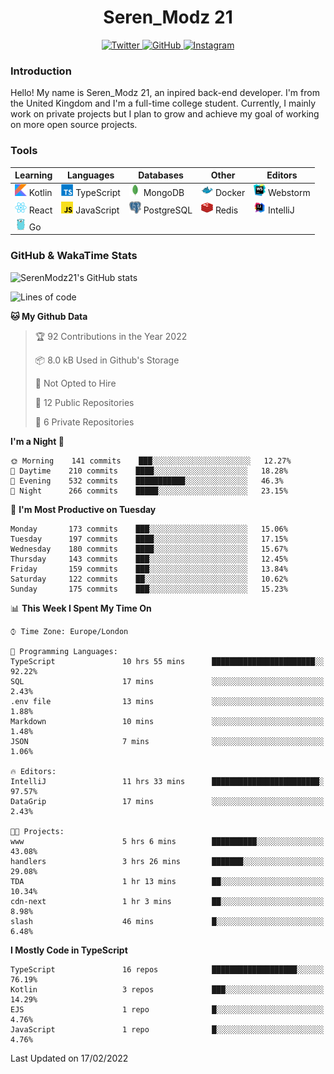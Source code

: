 <div align="center">
  <h1>Seren_Modz 21</h1>
  <a href="https://twitter.com/SerenModz21">
    <img alt="Twitter" src="https://img.shields.io/badge/twitter%20-%231DA1F2.svg?&style=for-the-badge&logo=Twitter&logoColor=white">
  </a>
  <a href="https://github.com/SerenModz21">
    <img alt="GitHub" src="https://img.shields.io/badge/github%20-%23121011.svg?&style=for-the-badge&logo=github&logoColor=white">
  </a>
  <a href="https://www.instagram.com/serenmodz21">
    <img alt="Instagram" src="https://img.shields.io/badge/instagram%20-%23E4405F.svg?&style=for-the-badge&logo=Instagram&logoColor=white">
  </a>
</div>

### Introduction

Hello! My name is Seren_Modz 21, an inpired back-end developer. I'm from the United Kingdom and I'm a full-time college student. Currently, I mainly work on private projects but I plan to grow and achieve my goal of working on more open source projects. 

### Tools

 **Learning**                                        | **Languages**                                               | **Databases**                                               | **Other**                                           | **Editors**                                                  
-----------------------------------------------------|-------------------------------------------------------------|-------------------------------------------------------------|-----------------------------------------------------|--------------------------------------------------------------
 <img width="19px" src="./assets/kotlin.svg"> Kotlin | <img width="19px" src="./assets/typescript.svg"> TypeScript | <img width="19px" src="./assets/mongodb.svg"> MongoDB       | <img width="19px" src="./assets/docker.svg"> Docker | <img width="19px" src="./assets/webstorm.svg"> Webstorm      
 <img width="19px" src="./assets/react.svg"> React   | <img width="19px" src="./assets/javascript.svg"> JavaScript | <img width="19px" src="./assets/postgresql.svg"> PostgreSQL | <img width="19px" src="./assets/redis.svg"> Redis   | <img width="19px" src="./assets/intellij-idea.svg"> IntelliJ
 <img width="19px" src="./assets/go.svg"> Go         |                                                             |                                                             |                                                     |                                                                                                               

### GitHub & WakaTime Stats

![SerenModz21's GitHub stats](https://github-readme-stats.vercel.app/api?username=SerenModz21&show_icons=true&theme=dark)

<!--START_SECTION:waka-->
![Lines of code](https://img.shields.io/badge/From%20Hello%20World%20I%27ve%20Written-42328%20lines%20of%20code-blue)

**🐱 My Github Data** 

> 🏆 92 Contributions in the Year 2022
 > 
> 📦 8.0 kB Used in Github's Storage 
 > 
> 🚫 Not Opted to Hire
 > 
> 📜 12 Public Repositories 
 > 
> 🔑 6 Private Repositories  
 > 
**I'm a Night 🦉** 

```text
🌞 Morning    141 commits    ███░░░░░░░░░░░░░░░░░░░░░░   12.27% 
🌆 Daytime    210 commits    ████░░░░░░░░░░░░░░░░░░░░░   18.28% 
🌃 Evening    532 commits    ███████████░░░░░░░░░░░░░░   46.3% 
🌙 Night      266 commits    █████░░░░░░░░░░░░░░░░░░░░   23.15%

```
📅 **I'm Most Productive on Tuesday** 

```text
Monday       173 commits    ███░░░░░░░░░░░░░░░░░░░░░░   15.06% 
Tuesday      197 commits    ████░░░░░░░░░░░░░░░░░░░░░   17.15% 
Wednesday    180 commits    ████░░░░░░░░░░░░░░░░░░░░░   15.67% 
Thursday     143 commits    ███░░░░░░░░░░░░░░░░░░░░░░   12.45% 
Friday       159 commits    ███░░░░░░░░░░░░░░░░░░░░░░   13.84% 
Saturday     122 commits    ██░░░░░░░░░░░░░░░░░░░░░░░   10.62% 
Sunday       175 commits    ███░░░░░░░░░░░░░░░░░░░░░░   15.23%

```


📊 **This Week I Spent My Time On** 

```text
⌚︎ Time Zone: Europe/London

💬 Programming Languages: 
TypeScript               10 hrs 55 mins      ███████████████████████░░   92.22% 
SQL                      17 mins             ░░░░░░░░░░░░░░░░░░░░░░░░░   2.43% 
.env file                13 mins             ░░░░░░░░░░░░░░░░░░░░░░░░░   1.88% 
Markdown                 10 mins             ░░░░░░░░░░░░░░░░░░░░░░░░░   1.48% 
JSON                     7 mins              ░░░░░░░░░░░░░░░░░░░░░░░░░   1.06%

🔥 Editors: 
IntelliJ                 11 hrs 33 mins      ████████████████████████░   97.57% 
DataGrip                 17 mins             ░░░░░░░░░░░░░░░░░░░░░░░░░   2.43%

🐱‍💻 Projects: 
www                      5 hrs 6 mins        ██████████░░░░░░░░░░░░░░░   43.08% 
handlers                 3 hrs 26 mins       ███████░░░░░░░░░░░░░░░░░░   29.08% 
TDA                      1 hr 13 mins        ██░░░░░░░░░░░░░░░░░░░░░░░   10.34% 
cdn-next                 1 hr 3 mins         ██░░░░░░░░░░░░░░░░░░░░░░░   8.98% 
slash                    46 mins             █░░░░░░░░░░░░░░░░░░░░░░░░   6.48%

```

**I Mostly Code in TypeScript** 

```text
TypeScript               16 repos            ███████████████████░░░░░░   76.19% 
Kotlin                   3 repos             ███░░░░░░░░░░░░░░░░░░░░░░   14.29% 
EJS                      1 repo              █░░░░░░░░░░░░░░░░░░░░░░░░   4.76% 
JavaScript               1 repo              █░░░░░░░░░░░░░░░░░░░░░░░░   4.76%

```



 Last Updated on 17/02/2022
<!--END_SECTION:waka-->

